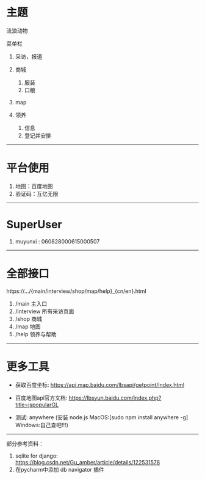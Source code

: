 # 主题
流浪动物

菜单栏
1. 采访，报道
2. 商城
   1. 服装
   2. 口粮

3. map
4. 领养
   1. 信息
   2. 登记并安排

---

# 平台使用
1. 地图：百度地图
2. 验证码：互亿无限

---

# SuperUser
1. muyunxi : 060828000615000507

---

# 全部接口
https://.../{main/interview/shop/map/help}_{cn/en}.html
1. /main 主入口
2. /interview 所有采访页面
3. /shop 商城
4. /map 地图
5. /help 领养与帮助

---

# 更多工具

* 获取百度坐标: https://api.map.baidu.com/lbsapi/getpoint/index.html

* 百度地图api官方文档: https://lbsyun.baidu.com/index.php?title=jspopularGL

* 测试: anywhere (安装 node.js MacOS:[sudo npm install anywhere -g] Windows:自己查吧!!!)

---

部分参考资料：
1. sqlite for django: https://blog.csdn.net/Gu_amber/article/details/122531578
2. 在pycharm中添加 db navigator 插件
